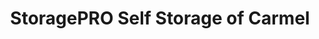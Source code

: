 ---
title: "StoragePRO Self Storage of Carmel"
url: /carmel/storagepro-self-storage-of-carmel/
shop: Mieten
---